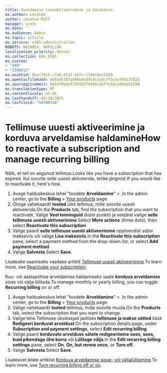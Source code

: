 ```yaml
---
title: Uuendamise taasaktiveerimine ja haldamine
ms.author: cmcatee
author: cmcatee-MSFT
manager: scotv
ms.date: ''
ms.audience: Admin
ms.topic: article
ms.service: o365-administration
ROBOTS: NOINDEX, NOFOLLOW
localization_priority: Normal
ms.collection: Adm_O365
ms.custom:
- "349"
- "1500012"
ms.assetid: 6bec74c6-c7a6-4fa7-b5fc-c246c6ec5269
ms.openlocfilehash: 9d5a05387a686b4e49c9ca14c7f5c6a76913fd23
ms.sourcegitcommit: 0eb4f9bde53395b5fd4b5cd4ffc56ca96db91298
ms.translationtype: MT
ms.contentlocale: et-EE
ms.lasthandoff: 03/10/2021
ms.locfileid: "50709138"
---
```

# <a name="how-to-reactivate-a-subscription-and-manage-recurring-billing"></a><span data-ttu-id="3484b-102">Tellimuse uuesti aktiveerimine ja korduva arveldamise haldamine</span><span class="sxs-lookup"><span data-stu-id="3484b-102">How to reactivate a subscription and manage recurring billing</span></span>

<span data-ttu-id="3484b-103">Näib, et teil on aegunud tellimus.</span><span class="sxs-lookup"><span data-stu-id="3484b-103">Looks like you have a subscription that has expired.</span></span> <span data-ttu-id="3484b-104">Kui soovite selle uuesti aktiveerida, tehke järgmist.</span><span class="sxs-lookup"><span data-stu-id="3484b-104">If you would like to reactivate it, here's how.</span></span>
  
1. <span data-ttu-id="3484b-105">Avage halduskeskus lehel "toodete **Arveldamine**"  >  [](https://go.microsoft.com/fwlink/p/?linkid=842054) .</span><span class="sxs-lookup"><span data-stu-id="3484b-105">In the admin center, go to the **Billing** > [Your products](https://go.microsoft.com/fwlink/p/?linkid=842054) page.</span></span>
2. <span data-ttu-id="3484b-106">Otsige vahekaardil **tooted** üles tellimus, mille soovite uuesti aktiveerida.</span><span class="sxs-lookup"><span data-stu-id="3484b-106">On the **Products** tab, find the subscription that you want to reactivate.</span></span> <span data-ttu-id="3484b-107">Valige **Veel toiminguid** (kolm punkti) ja seejärel valige **selle tellimuse uuesti aktiveerimine**.</span><span class="sxs-lookup"><span data-stu-id="3484b-107">Select **More actions** (three dots), then select **Reactivate this subscription**.</span></span>
3. <span data-ttu-id="3484b-108">Valige paanil **selle tellimuse uuesti aktiveerimine** ripploendist sobiv makseviis või valige **Lisa makseviis**.</span><span class="sxs-lookup"><span data-stu-id="3484b-108">In the **Reactivate this subscription** pane, select a payment method from the drop-down list, or select **Add payment method**.</span></span>
4. <span data-ttu-id="3484b-109">Valige **Salvesta**.</span><span class="sxs-lookup"><span data-stu-id="3484b-109">Select **Save**.</span></span>

<span data-ttu-id="3484b-110">Lisateabe saamiseks vaadake artiklit [Tellimuse uuesti aktiveerimine](https://docs.microsoft.com/microsoft-365/commerce/subscriptions/reactivate-your-subscription).</span><span class="sxs-lookup"><span data-stu-id="3484b-110">To learn more, see [Reactivate your subscription](https://docs.microsoft.com/microsoft-365/commerce/subscriptions/reactivate-your-subscription).</span></span>

<span data-ttu-id="3484b-111">Kuu- või aastapõhise arveldamise haldamiseks saate **korduva arveldamise** sisse või välja lülitada.</span><span class="sxs-lookup"><span data-stu-id="3484b-111">To manage monthly or yearly billing, you can toggle **Recurring billing** on or off.</span></span>
  
1. <span data-ttu-id="3484b-112">Avage halduskeskus lehel "toodete **Arveldamine**"  >  [](https://go.microsoft.com/fwlink/p/?linkid=842054) .</span><span class="sxs-lookup"><span data-stu-id="3484b-112">In the admin center, go to the **Billing** > [Your products](https://go.microsoft.com/fwlink/p/?linkid=842054) page.</span></span>
2. <span data-ttu-id="3484b-113">Valige vahekaardil **tooted** tellimus, mida soovite muuta.</span><span class="sxs-lookup"><span data-stu-id="3484b-113">On the **Products** tab, select the subscription that you want to change.</span></span>
3. <span data-ttu-id="3484b-114">Valige lehe Tellimuse üksikasjad jaotises **tellimuse ja makse sätted** käsk **Redigeeri korduvat arveldust**.</span><span class="sxs-lookup"><span data-stu-id="3484b-114">On the subscription details page, under **Subscription and payment settings**, select **Edit recurring billing**.</span></span>
4. <span data-ttu-id="3484b-115">Valige paanil **korduvate arvelduse sätete redigeerimine** **sees**, **sees, kuid pikendage ühe korra** või **Lülitage välja**.</span><span class="sxs-lookup"><span data-stu-id="3484b-115">In the **Edit recurring billing settings** pane, select **On**, **On, but renew once**, or **Turn off**.</span></span>
5. <span data-ttu-id="3484b-116">Valige **Salvesta**.</span><span class="sxs-lookup"><span data-stu-id="3484b-116">Select **Save**.</span></span>

<span data-ttu-id="3484b-117">Lisateavet leiate artiklist [Korduva arveldamise sisse- või väljalülitamine](https://docs.microsoft.com/microsoft-365/commerce/subscriptions/renew-your-subscription#turn-recurring-billing-off-or-on).</span><span class="sxs-lookup"><span data-stu-id="3484b-117">To learn more, see [Turn recurring billing off or on](https://docs.microsoft.com/microsoft-365/commerce/subscriptions/renew-your-subscription#turn-recurring-billing-off-or-on).</span></span>